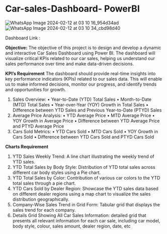 # Car-sales-Dashboard- PowerBI
![WhatsApp Image 2024-02-12 at 03 10 16_954d34ad](https://github.com/hetvigandhi03/Car-sales-Dashboard---PowerBI/assets/75487912/d168afc4-630a-47ca-9fc1-41dab62b5e40)
![WhatsApp Image 2024-02-12 at 03 10 34_cbd98d40](https://github.com/hetvigandhi03/Car-sales-Dashboard---PowerBI/assets/75487912/15649cc1-f724-45d5-961e-97f294c01b73)


Dashboard Link : 

**Objective:**
The objective of this project is to design and develop a dynamic and interactive Car Sales Dashboard using Power BI. The dashboard will visualize critical KPIs related to our car sales, helping us understand our sales performance over time and make data-driven decisions.

**KPI’s Requirement**
The dashboard should provide real-time insights into key performance indicators (KPIs) related to our sales data. This will enable us to make informed decisions, monitor our progress, and identify trends and opportunities for growth.
1.	Sales Overview:
•	Year-to-Date (YTD) Total Sales
•	Month-to-Date (MTD) Total Sales
•	Year-over-Year (YOY) Growth in Total Sales
•	Difference between YTD Sales and Previous Year-to-Date (PTYD) Sales
2.	Average Price Analysis:
•	YTD Average Price
•	MTD Average Price
•	YOY Growth in Average Price
•	Difference between YTD Average Price and PTYD Average Price
3.	Cars Sold Metrics:
•	YTD Cars Sold
•	MTD Cars Sold
•	YOY Growth in Cars Sold
•	Difference between YTD Cars Sold and PTYD Cars Sold

**Charts Requirement**

1.	YTD Sales Weekly Trend:  A line chart illustrating the weekly trend of YTD sales. 
2.	YTD Total Sales by Body Style:  Distribution of YTD total sales across different car body styles using a Pie chart.
3.	YTD Total Sales by Color: Contribution of various car colors to the YTD total sales through a pie chart.
4.	YTD Cars Sold by Dealer Region: Showcase the YTD sales data based on different dealer regions using a map chart to visualize the sales distribution geographically.
5.	Company-Wise Sales Trend in Grid Form:  Tabular grid that displays the sales trend for each company. 
6.	Details Grid Showing All Car Sales Information: detailed grid that presents all relevant information for each car sale, including car model, body style, colour, sales amount, dealer region, date, etc

